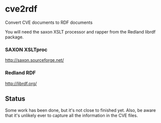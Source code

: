 # cve2rdf
Convert CVE documents to RDF documents

You will need the saxon XSLT processor and rapper from the Redland
librdf package.

### SAXON XSLTproc ###

<http://saxon.sourceforge.net/>


### Redland RDF ###

<http://librdf.org/>


## Status ##

Some work has been done, but it's not close to finished yet. Also, be
aware that it's unlikely ever to capture all the information in the
CVE files.
